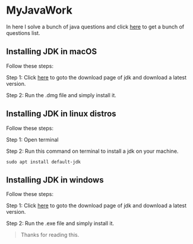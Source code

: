 # MyJavaWork

In here I solve a bunch of java questions and
click [here](https://drive.google.com/file/d/1FMdN_OCfOI0iAeDlqswCiC2DZzD4nPsb/view) to get a bunch of questions list.

## Installing JDK in macOS
Follow these steps:

Step 1: Click [here](https://www.oracle.com/in/java/technologies/javase-downloads.html)
to goto the download page of jdk and download a latest version.

Step 2: Run the .dmg file and simply install it.

## Installing JDK in linux distros

Follow these steps:

Step 1: Open terminal

Step 2: Run this command on terminal to install a jdk on your machine.

~~~ shell
sudo apt install default-jdk
~~~

## Installing JDK in windows

Follow these steps:

Step 1: Click [here](https://www.oracle.com/in/java/technologies/javase-downloads.html)
to goto the download page of jdk and download a latest version.

Step 2: Run the .exe file and simply install it.

> Thanks for reading this.